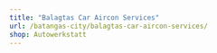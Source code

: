 ```yaml
---
title: "Balagtas Car Aircon Services"
url: /batangas-city/balagtas-car-aircon-services/
shop: Autowerkstatt
---
```

